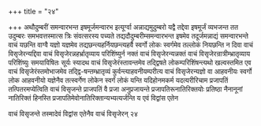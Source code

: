 +++
title = "२४"

+++
अथौदुम्बरीं समन्वारभन्त इषमूर्जमन्वारभ इत्यूर्ग्वा अन्नाद्यमुदुम्बरो
यद्वै तद्देवा इषमूर्जं व्यभजन्त तत उदुम्बरः समभवत्तस्मात्स त्रिः
संवत्सरस्य पच्यते तद्यदौदुम्बरीम्समन्वारभन्त इषमेव तदूर्जमन्नाद्यं
समन्वारभन्ते वाचं यछन्ति वाग्वै यज्ञो यज्ञमेव
तद्यछन्त्यहर्नियछन्त्यहर्वै स्वर्गो लोकः
स्वर्गमेव तल्लोकं नियछन्ति न दिवा वाचं विसृजेरन्यद्दिवा वाचं
विसृजेरन्नहर्भ्रातृव्याय परिशिंष्युर्न नक्तं वाचं
विसृजेरन्यन्नक्तं वाचं विसृजेरन्रात्रीम्भ्रातृव्याय
परिशिंष्युः समयाविषितः सूर्यः स्यादथ वाचं
विसृजेरंस्तावन्तमेव तद्द्विषते
लोकम्परिशिंषन्त्यथो खल्वस्तमित एव वाचं
विसृजेरंस्तमोभाजमेव
तद्द्वि-षन्तम्भ्रातृव्यं
कुर्वन्त्याहवनीयम्परीत्य वाचं
विसृजेरन्यज्ञो वा आहवनीयः स्वर्गो लोक आहवनीयो
यज्ञेनैव तत्स्वर्गेण लोकेन स्वर्गं लोकं यन्ति यदिहोनमकर्म
यदत्यरीरिचाम प्रजापतिं तत्पितरमप्येत्विति वाचं विसृजन्ते
प्राजपतिं वै प्रजा अनुप्रजायन्ते प्रजापतिरूनातिरिक्तयोः
प्रतिष्ठा नैनानूनां नातिरिक्तं हिनस्ति
प्रजापतिमेवोनातिरिक्तान्यभ्यत्यर्जन्ति
य एवं विद्वांस एतेन 

वाचं विसृजन्ते तस्मादेवं विद्वांस एतेनैव वाचं विसृजेरन् २४




 

